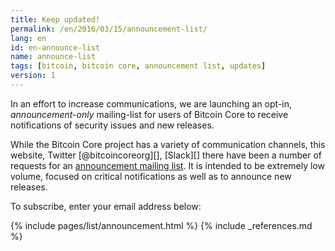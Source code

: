 ```yaml
---
title: Keep updated!
permalink: /en/2016/03/15/announcement-list/
lang: en
id: en-announce-list
name: announce-list
tags: [bitcoin, bitcoin core, announcement list, updates]
version: 1
---
```

In an effort to increase communications, we are launching an opt-in, _announcement-only_ mailing-list for users of Bitcoin Core to receive notifications of security issues and new releases.

While the Bitcoin Core project has a variety of communication channels, this website, Twitter [@bitcoincoreorg][], [Slack][] there have been a number of requests for an [announcement mailing list](/en/list/announcements/join). It is intended to be extremely low volume, focused on critical notifications as well as to announce new releases.

To subscribe, enter your email address below:

{% include pages/list/announcement.html %}
{% include _references.md %}
